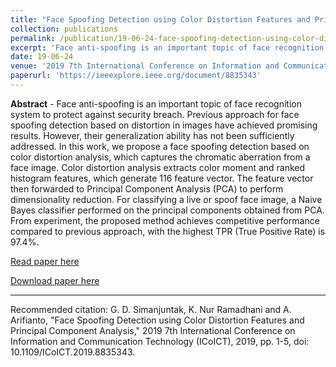 ```yaml
---
title: "Face Spoofing Detection using Color Distortion Features and Principal Component Analysis, "
collection: publications
permalink: /publication/19-06-24-face-spoofing-detection-using-color-distortion-features-and-principal-component-analysis,-
excerpt: 'Face anti-spoofing is an important topic of face recognition system to protect against security breach. Previous approach for face spoofing detection based on distortion in images have achieved promising results. However, their generalization ability has not been sufficiently addressed. In this work ...'
date: 19-06-24
venue: '2019 7th International Conference on Information and Communication Technology (ICoICT)'
paperurl: 'https://ieeexplore.ieee.org/document/8835343'
---
```

<b>Abstract</b> - 
Face anti-spoofing is an important topic of face recognition system to protect against security breach. Previous approach for face spoofing detection based on distortion in images have achieved promising results. However, their generalization ability has not been sufficiently addressed. In this work, we propose a face spoofing detection based on color distortion analysis, which captures the chromatic aberration from a face image. Color distortion analysis extracts color moment and ranked histogram features, which generate 116 feature vector. The feature vector then forwarded to Principal Component Analysis (PCA) to perform dimensionality reduction. For classifying a live or spoof face image, a Naive Bayes classifier performed on the principal components obtained from PCA. From experiment, the proposed method achieves competitive performance compared to previous approach, with the highest TPR (True Positive Rate) is 97.4%.

[Read paper here](https://ieeexplore.ieee.org/document/8835343)

[Download paper here](https://drive.google.com/file/d/1jgWdHWCQN1YFLIkpH47EUOycJaaQsMhs/view)

<hr>

Recommended citation: G. D. Simanjuntak, K. Nur Ramadhani and A. Arifianto, "Face Spoofing Detection using Color Distortion Features and Principal Component Analysis," 2019 7th International Conference on Information and Communication Technology (ICoICT), 2019, pp. 1-5, doi: 10.1109/ICoICT.2019.8835343.